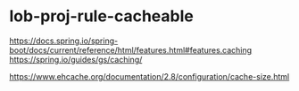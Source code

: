 # lob-proj-rule-cacheable

https://docs.spring.io/spring-boot/docs/current/reference/html/features.html#features.caching
https://spring.io/guides/gs/caching/

https://www.ehcache.org/documentation/2.8/configuration/cache-size.html